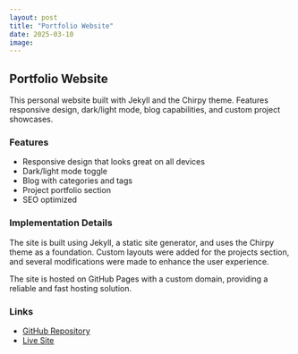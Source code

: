 ```yaml
---
layout: post
title: "Portfolio Website"
date: 2025-03-10
image: 
---
```


## Portfolio Website

This personal website built with Jekyll and the Chirpy theme. Features responsive design, dark/light mode, blog capabilities, and custom project showcases.

### Features

- Responsive design that looks great on all devices
- Dark/light mode toggle
- Blog with categories and tags
- Project portfolio section
- SEO optimized

### Implementation Details

The site is built using Jekyll, a static site generator, and uses the Chirpy theme as a foundation. Custom layouts were added for the projects section, and several modifications were made to enhance the user experience.

The site is hosted on GitHub Pages with a custom domain, providing a reliable and fast hosting solution.

### Links

- [GitHub Repository](https://github.com/MohamedThabt/MohamedThabt.github.io)
- [Live Site](https://MohamedThabt.github.io)